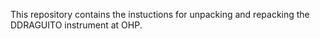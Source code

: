 This repository contains the instuctions for unpacking and repacking the DDRAGUITO instrument at OHP.
